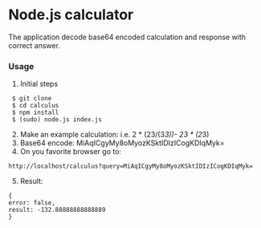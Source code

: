 # Node.js calculator
The application decode base64 encoded calculation and response with correct answer.

### Usage
1. Initial steps
```
 $ git clone
 $ cd calculus
 $ npm install
 $ (sudo) node.js index.js
```
2. Make an example calculation: i.e. 2 * (23/(3*3))- 23 * (2*3)
3. Base64 encode: MiAqICgyMy8oMyozKSktIDIzICogKDIqMyk=
4. On you favorite browser go to:

```http://localhost/calculus?query=MiAqICgyMy8oMyozKSktIDIzICogKDIqMyk=```

5. Result:
```
{
error: false,
result: -132.88888888888889
}
```
